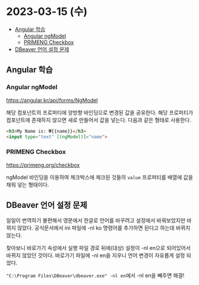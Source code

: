 # 2023-03-15 (수)

- [Angular 학습](#angular-학습)
  - [Angular ngModel](#angular-ngmodel)
  - [PRIMENG Checkbox](#primeng-checkbox)
- [DBeaver 언어 설정 문제](#dbeaver-언어-설정-문제)

## Angular 학습

### Angular ngModel

<https://angular.kr/api/forms/NgModel>

해당 컴포넌트의 프로퍼티에 양방향 바인딩으로 변경된 값을 공유한다. 해당 프로퍼티가 컴포넌트에 존재하지 않으면 새로 만들어서 값을 넣는다. 다음과 같은 형태로 사용한다.

```html
<h3>My Name is: ₩{{name}}</h3>
<input type="text" [(ngModel)]="name">
```

### PRIMENG Checkbox

<https://primeng.org/checkbox>

ngModel 바인딩을 이용하여 체크박스에 체크된 것들의 `value` 프로퍼티를 배열에 값을 채워 넣는 형태이다.

## DBeaver 언어 설정 문제

일일이 번역하기 불편해서 영문에서 한글로 언어를 바꾸려고 설정에서 바꿔보았지만 바뀌지 않았다. 공식문서에서 ini 파일에 -nl ko 명령어를 추가하면 된다고 하는데 바뀌지 않는다.

찾아보니 바로가기 속성에서 실행 파일 경로 뒤에(대상) 설정이 -nl en으로 되어있어서 바뀌지 않았던 것이다. 바로가기 파일에 -nl en을 지우니 언어 변경이 자유롭게 설정 되었다.

`"C:\Program Files\DBeaver\dbeaver.exe" -nl en`에서 -nl en을 빼주면 해결!

